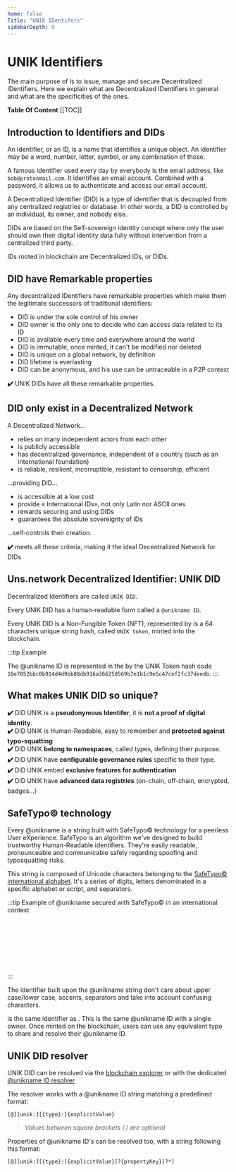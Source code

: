 ```yaml
---
home: false
Title: "UNIK IDentifers"
sidebarDepth: 0
---
```


# UNIK Identifiers <Badge text="Key Concept"/>

The main purpose of <brand name="uns"/> is to issue, manage and secure Decentralized IDentifiers.
Here we explain what are Decentralized IDentifiers in general and what are the specificities of the <brand name="uns"/> ones.

**Table Of Content**
[[TOC]]

<hseparator/>

## Introduction to Identifiers and DIDs

An identifier, or an ID, is a name that identifies a unique object.
An identifier may be a word, number, letter, symbol, or any combination of those.

A famous identifier used every day by everybody is the email address, like `bob@protonmail.com`.
It identifies an email account.
Combined with a password, it allows us to authenticate and access our email account.

A Decentralized Identifier (DID) is a type of identifier that is decoupled from any centralized registries or database.
In other words, a DID is controlled by an individual, its owner, and nobody else.

DIDs are based on the Self-sovereign identity concept where only the user should own their digital identity data fully without intervention from a centralized third party.

IDs rooted in <brand name="uns"/> blockchain are Decentralized IDs, or DIDs. 

## DID have Remarkable properties

Any decentralized IDentifiers have remarkable properties which make them the legitimate successors of traditional identifiers:

- DID is under the sole control of his owner
- DID owner is the only one to decide who can access data related to its ID
- DID is available every time and everywhere around the world
- DID is immutable, once minted, it can't be modified nor deleted
- DID is unique on a global network, by definition
- DID lifetime is everlasting
- DID can be anonymous, and his use can be untraceable in a P2P context

**:heavy_check_mark:** <brand name="uns"/> UNIK DIDs have all these remarkable properties.

## DID only exist in a Decentralized Network

A Decentralized Network...
- relies on many independent actors from each other
- is publicly accessible
- has decentralized governance, independent of a country (such as an international foundation)
- is reliable, resilient, incorruptible, resistant to censorship, efficient

...providing DID...
- is accessible at a low cost
- provide « International IDs», not only Latin nor ASCII ones
- rewards securing and using DIDs
- guarantees the absolute sovereignty of IDs

…self-controls their creation.

**:heavy_check_mark:** <brand name="uns"/> meets all these criteria, making it the ideal Decentralized Network for DIDs

## Uns.network Decentralized Identifier: UNIK DID

<brand name="uns"/> Decentralized Identifiers are called `UNIK DID`. 

Every UNIK DID has a human-readable form called a `@unikname ID`.

Every UNIK DID is a Non-Fungible Token (NFT), represented by is a 64 characters unique string hash, called `UNIK token`, minted into the <brand name="uns"/> blockchain.

:::tip Example

The @unikname ID <un id="@jack-Sparrow"/> is represented in the <brand name="uns"/> by the UNIK Token hash code `10e7052bbc0b914d4d9bb88db916a366258569b7e1b1c9e5c47cef2fc37deedb`.
:::

## What makes UNIK DID so unique?

**:heavy_check_mark:** DID UNIK is a **pseudonymous Identifer**, it is **not a proof of digital identity**.  
**:heavy_check_mark:** DID UNIK is Human-Readable, easy to remember and **protected against typo-squatting**  
**:heavy_check_mark:** DID UNIK **belong to namespaces**, called types, defining their purpose.  
**:heavy_check_mark:** DID UNIK have **configurable governance rules** specific to their type.  
**:heavy_check_mark:** DID UNIK embed **exclusive features for authentication**  
**:heavy_check_mark:** DID UNIK have **advanced data registries** (on-chain, off-chain, encrypted, badges…)

## SafeTypo© technology

Every @unikname is a string built with SafeTypo© technology for a peerless User eXperience.
SafeTypo is an algorithm we've designed to build trustworthy Human-Readable identifiers.
They're easily readable, pronounceable and communicable safely regarding spoofing and typosquatting risks.

This string is composed of Unicode characters belonging to the [SafeTypo© international alphabet](https://github.com/unik-name/SafeTypo).
It's a series of digits, letters denominated in a specific alphabet or script, and separators.  

:::tip Example of @unikname secured with SafeTypo© in an international context

<un id="@Alice101"/><br/>
<un id="@Obi-Wan.Kenobi"/><br/>
<un id="@Sarah.O’Connor"/><br/>
<un id="@El-Niño-del-sol"/><br/>
<un id="@Мое-имя"/><br/>
<un id="@はると"/><br/>
<un id="@张伟"/><br/>
:::

The identifier built upon the @unikname string don't care about upper case/lower case, accents, separators and take into account confusing characters.

<un id="@Alice101"/> is the same identifier as <un id="@alïce-1.O.1"/>.
This is the same @unikname ID with a single owner.
Once minted on the blockchain, users can use any equivalent typo to share and resolve their @unikname ID.

## UNIK DID resolver

UNIK DID can be resolved via the [blockchain explorer](https://explorer.uns.network/) or with the dedicated [@unikname ID resolver](https://resolver.uns.network/) 

The resolver works with a @unikname ID string matching a predefined format:

`[@][unik:][{type}:]{explicitValue}`

> _Values between square brackets `[]` are optional_

Properties of @unikname ID's can be resolved too, with a string following this format: 

`[@][unik:][{type}:]{explicitValue}[?{propertyKey}|?*]`

